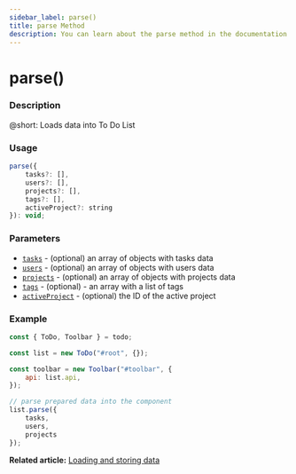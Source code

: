 ```yaml
---
sidebar_label: parse()
title: parse Method
description: You can learn about the parse method in the documentation of the DHTMLX JavaScript To Do List library. Browse developer guides and API reference, try out code examples and live demos, and download a free 30-day evaluation version of DHTMLX To Do List.
---
```


# parse()

### Description

@short: Loads data into To Do List

### Usage

~~~js
parse({
    tasks?: [],
    users?: [],
    projects?: [],
    tags?: [],
    activeProject?: string
}): void;
~~~

### Parameters

- [`tasks`](api/configs/tasks_config.md) - (optional) an array of objects with tasks data
- [`users`](api/configs/users_config.md) - (optional) an array of objects with users data
- [`projects`](api/configs/projects_config.md) - (optional) an array of objects with projects data
- [`tags`](api/configs/tags_config.md) - (optional) - an array with a list of tags
- [`activeProject`](api/configs/activeproject_config.md) - (optional) the ID of the active project

### Example

~~~js {3,10-14}
const { ToDo, Toolbar } = todo;

const list = new ToDo("#root", {});

const toolbar = new Toolbar("#toolbar", {
	api: list.api,
});

// parse prepared data into the component
list.parse({
    tasks,
    users,
    projects
});
~~~

**Related article:** [Loading and storing data](guides/loading_data.md)